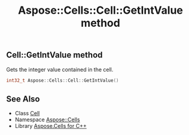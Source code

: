 ﻿---
title: Aspose::Cells::Cell::GetIntValue method
linktitle: GetIntValue
second_title: Aspose.Cells for C++ API Reference
description: 'Aspose::Cells::Cell::GetIntValue method. Gets the integer value contained in the cell in C++.'
type: docs
weight: 2000
url: /cpp/aspose.cells/cell/getintvalue/
---
## Cell::GetIntValue method


Gets the integer value contained in the cell.

```cpp
int32_t Aspose::Cells::Cell::GetIntValue()
```

## See Also

* Class [Cell](../)
* Namespace [Aspose::Cells](../../)
* Library [Aspose.Cells for C++](../../../)
